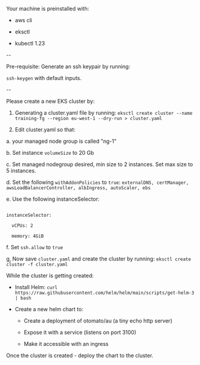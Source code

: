 Your machine is preinstalled with:

 - aws cli

- eksctl

- kubectl 1.23



--



Pre-requisite:  Generate an ssh keypair by running: 

`ssh-keygen` with default inputs.



--



Please create a new EKS cluster by:



1. Generating a cluster.yaml file by running: `eksctl create cluster --name training-fg --region eu-west-1 --dry-run > cluster.yaml`

2. Edit cluster.yaml so that:

  a.  your managed node group is called "ng-1"

  b. Set instance `volumeSize` to 20 Gb

  c. Set managed nodegroup desired, min size to 2 instances. Set max size to 5 instances.

  d. Set the following `withAddonPolicies` to `true`:  `externalDNS, certManager, awsLoadBalancerController, albIngress, autoScaler, ebs`

  e.  Use the following instanceSelector:

```

instanceSelector: 

  vCPUs: 2

  memory: 4GiB

```

  f. Set `ssh.allow` to `true`

  g, Now save `cluster.yaml` and create the cluster by running: `eksctl create cluster -f cluster.yaml`



While the cluster is getting created:



- Install Helm: `curl https://raw.githubusercontent.com/helm/helm/main/scripts/get-helm-3 | bash`

- Create a new helm chart to:

  - Create a deployment of otomato/au (a tiny echo http server)

  - Expose it with a service (listens on port 3100)

  - Make it accessible with an ingress



Once the cluster is created - deploy the chart to the cluster.


